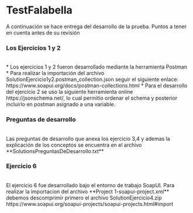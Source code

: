 # TestFalabella
A continuación se hace entrega del desarrollo de la prueba.
Puntos a tener en cuenta antes de su revisión

<h3>Los Ejercicios 1 y 2</h3><br>
 * Los ejercicios 1 y 2 fueron desarrollado mediante la herramienta Postman
 * Para realizar la importación del archivo SolutionEjercicio1y2.postman_collection.json seguir el siguiente enlace:   https://www.soapui.org/docs/postman-collections.html
 * Para el desarrollo del ejercicio 2 se uso la siguiente herramienta online https://jsonschema.net/, lo cual permitio ordenar el schema y posterior incluirlo en postman asignado a una variable.
 
<h3>Preguntas de desarrollo</h3><br>
Las preguntas de desarrollo que anexa los ejercicio 3,4 y ademas la explicación de los conceptos se encuentra en el archivo **SolutionsPreguntasDeDesarrollo.txt**

<h3>Ejercicio 6</h3><br>
El ejercicio 6 fue desarrollado bajo el entorno de trabajo SoapUI. Para realizar la importacion del archivo **Project 1-soapui-project.xml**
debemos descomprimir primero el archivo SolutionEjercicio4.zip
https://www.soapui.org/soapui-projects/soapui-projects.html#import
